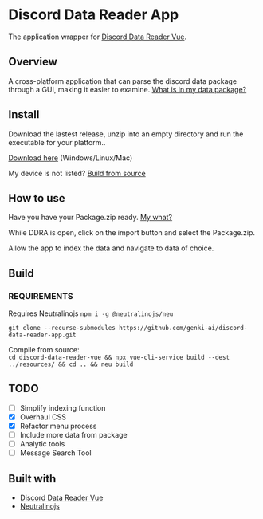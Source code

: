 # Discord Data Reader App

The application wrapper for [Discord Data Reader Vue](https://github.com/genki-ai/discord-data-reader-vue).

## Overview

A cross-platform application that can parse the discord data package through a GUI, making it easier to examine.
[What is in my data package?](https://support.discord.com/hc/en-us/articles/360004957991-Your-Discord-Data-Package)

## Install

Download the lastest release, unzip into an empty directory and run the executable for your platform..

[Download here](https://github.com/genki-ai/discord-data-reader-app/releases) (Windows/Linux/Mac)

My device is not listed? [Build from source](https://neutralino.js.org/docs/distribution/overview)

## How to use

Have you have your Package.zip ready. [My what?](https://support.discord.com/hc/en-us/articles/360004027692-Requesting-a-Copy-of-your-Data)

While DDRA is open, click on the import button and select the Package.zip.

Allow the app to index the data and navigate to data of choice.

## Build

### REQUIREMENTS

Requires Neutralinojs
`npm i -g @neutralinojs/neu`

`git clone --recurse-submodules https://github.com/genki-ai/discord-data-reader-app.git`

Compile from source:<br>
`cd discord-data-reader-vue && npx vue-cli-service build --dest ../resources/ && cd .. && neu build`

## TODO

- [ ] Simplify indexing function
- [x] Overhaul CSS
- [x] Refactor menu process
- [ ] Include more data from package
- [ ] Analytic tools
- [ ] Message Search Tool

## Built with

- [Discord Data Reader Vue](https://github.com/genki-ai/discord-data-reader-vue)
- [Neutralinojs](https://github.com/neutralinojs/neutralinojs)
